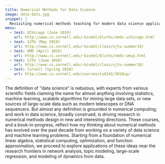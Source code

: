 ```yaml
---
title: Numerical Methods for Data Science
image: data-dots.jpg
snippet: |
  Revisiting numerical methods teaching for modern data science applications.
menu:
  - text: UChicago (June 2019)
    url: http://www.cs.cornell.edu/~bindel/blurbs/nmds-uchicago.html
  - text: SJTU (May 2019)
    url: http://www.cs.cornell.edu/~bindel/class/sjtu-summer19/
  - text: UMD (April 2019)
    url: http://www.cs.cornell.edu/~bindel/blurbs/nmds-umcp.html
  - text: SJTU (June 2018)
    url: http://www.cs.cornell.edu/~bindel/class/sjtu-summer18/
  - text: Cornell (Spring 2018)
    url: http://www.cs.cornell.edu/courses/cs6241/2018sp/
---
```


The definition of "data science" is nebulous, with experts from
various scientific fields claiming the name for almost anything
involving statistics, machine learning, scalable algorithms for mining
large data sets, or new sources of large-scale data such as modern
telescopes or DNA sequencers.  But almost any definition is grounded
in numerical computing; and work in data science, broadly construed,
is driving research in numerical methods design in new and interesting
directions.  These courses, and a book-in-progress, reflect how my
thinking about numerical methods has evolved over the past decade from
working on a variety of data science and machine learning problems.
Starting from a foundation of numerical linear algebra, statistical
computing, optimization, and function approximation, we proceed to
explore applications of these ideas near the research frontiers in
network analysis, topic modeling, large-scale regression, and modeling
of dynamics from data.
